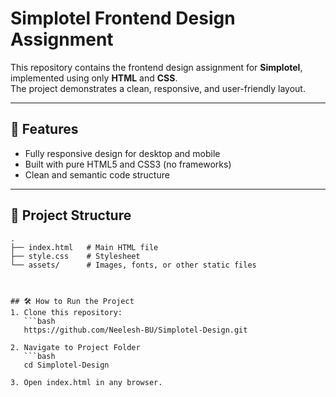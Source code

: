 # Simplotel Frontend Design Assignment

This repository contains the frontend design assignment for **Simplotel**, implemented using only **HTML** and **CSS**.  
The project demonstrates a clean, responsive, and user-friendly layout.

---

## 🚀 Features
- Fully responsive design for desktop and mobile
- Built with pure HTML5 and CSS3 (no frameworks)
- Clean and semantic code structure

---

## 📂 Project Structure
```plaintext
.
├── index.html   # Main HTML file
├── style.css    # Stylesheet
└── assets/      # Images, fonts, or other static files



## 🛠️ How to Run the Project
1. Clone this repository:
   ```bash
   https://github.com/Neelesh-BU/Simplotel-Design.git

2. Navigate to Project Folder
   ```bash
   cd Simplotel-Design

3. Open index.html in any browser.

   
